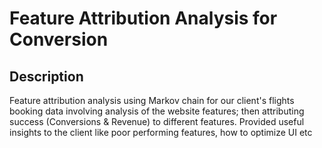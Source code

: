 # Feature Attribution Analysis for Conversion

## Description
Feature attribution analysis using Markov chain for our client's flights booking data involving analysis of the website features; then attributing success (Conversions & Revenue) to different features. Provided useful insights to the client like poor performing features, how to optimize UI etc